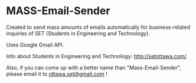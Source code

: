 # MASS-Email-Sender

Created to send mass amounts of emails automatically for business-related inquiries of SET (Students in Engineering and Technology). 

Uses Google Gmail API. 

Info about Students in Engineering and Technology: http://setottawa.com/

Also, if you can come up with a better name than "Mass-Email-Sender", please email it to ottawa.set@gmail.com !
